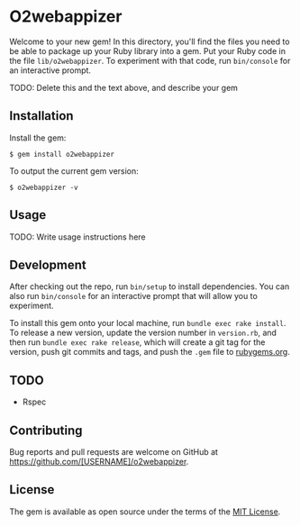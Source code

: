 # O2webappizer

Welcome to your new gem! In this directory, you'll find the files you need to be able to package up your Ruby library into a gem. Put your Ruby code in the file `lib/o2webappizer`. To experiment with that code, run `bin/console` for an interactive prompt.

TODO: Delete this and the text above, and describe your gem

## Installation

Install the gem:

    $ gem install o2webappizer

To output the current gem version:

    $ o2webappizer -v


## Usage

TODO: Write usage instructions here

## Development

After checking out the repo, run `bin/setup` to install dependencies. You can also run `bin/console` for an interactive prompt that will allow you to experiment.

To install this gem onto your local machine, run `bundle exec rake install`. To release a new version, update the version number in `version.rb`, and then run `bundle exec rake release`, which will create a git tag for the version, push git commits and tags, and push the `.gem` file to [rubygems.org](https://rubygems.org).

## TODO

* Rspec

## Contributing

Bug reports and pull requests are welcome on GitHub at https://github.com/[USERNAME]/o2webappizer.


## License

The gem is available as open source under the terms of the [MIT License](http://opensource.org/licenses/MIT).

